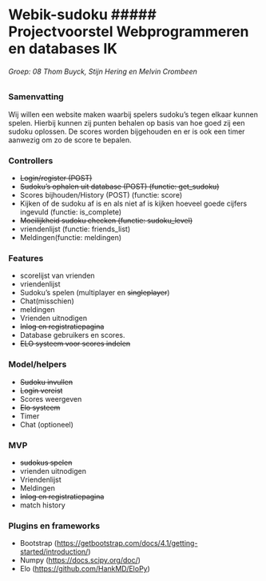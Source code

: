 # Webik-sudoku ##### Projectvoorstel Webprogrammeren en databases IK
###### Groep: 08 Thom Buyck, Stijn Hering en Melvin Crombeen

### Samenvatting

Wij willen een website maken waarbij spelers sudoku’s tegen elkaar kunnen spelen. Hierbij kunnen zij punten behalen op basis van hoe goed zij een sudoku oplossen. De scores worden bijgehouden en er is ook een timer aanwezig om zo de score te bepalen.

### Controllers

* ~~Login/register (POST)~~
* ~~Sudoku’s ophalen uit database (POST) (functie: get_sudoku)~~
* Scores bijhouden/History (POST) (functie: score)
* Kijken of de sudoku af is en als niet af is kijken hoeveel goede cijfers ingevuld (functie: is_complete)
* ~~Moeilijkheid sudoku checken (functie: sudoku_level)~~
* vriendenlijst (functie: friends_list)
* Meldingen(functie: meldingen)



### Features

* scorelijst van vrienden
* vriendenlijst
* Sudoku’s spelen (multiplayer en ~~singleplayer~~)
* Chat(misschien)
* meldingen
* Vrienden uitnodigen
* ~~Inlog en registratiepagina~~
* Database gebruikers en scores.
* ~~ELO systeem voor scores indelen~~

### Model/helpers

* ~~Sudoku invullen~~
* ~~Login vereist~~
* Scores weergeven
* ~~Elo systeem~~
* Timer
* Chat (optioneel)


### MVP

* ~~sudokus spelen~~
* vrienden uitnodigen
* Vriendenlijst
* Meldingen
* ~~Inlog en registratiepagina~~
* match history

### Plugins en frameworks

* Bootstrap (https://getbootstrap.com/docs/4.1/getting-started/introduction/)
* Numpy (https://docs.scipy.org/doc/)
* Elo (https://github.com/HankMD/EloPy)






